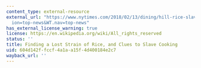 ```yaml
---
content_type: external-resource
external_url: "https://www.nytimes.com/2018/02/13/dining/hill-rice-slave-history.html?hp&action=click&pgtype=Homepage&clickSource=story-heading&module=second-column-region\xAE\
  ion=top-news&WT.nav=top-news"
has_external_license_warning: true
license: https://en.wikipedia.org/wiki/All_rights_reserved
status: ''
title: Finding a Lost Strain of Rice, and Clues to Slave Cooking
uid: 604d142f-fccf-4a1a-a15f-4d400184e2c7
wayback_url: ''
---
```

